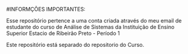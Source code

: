 #INFORMÇÕES IMPORTANTES:

Esse repositório pertence a uma conta criada através do meu email de estudante do curso de Análise de Sistemas da Instituição de Ensino Superior Estacio de Ribeirão Preto - Período 1

Este repositório está separado do repositorio do Curso.
